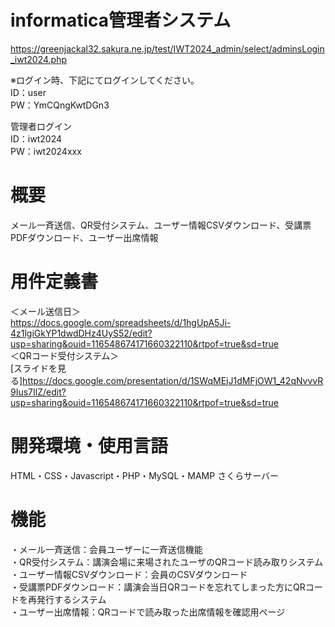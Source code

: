 # informatica管理者システム  
https://greenjackal32.sakura.ne.jp/test/IWT2024_admin/select/adminsLogin_iwt2024.php

※ログイン時、下記にてログインしてください。  
ID：user  
PW：YmCQngKwtDGn3  


管理者ログイン  
ID：iwt2024  
PW：iwt2024xxx

# 概要  

メール一斉送信、QR受付システム、ユーザー情報CSVダウンロード、受講票PDFダウンロード、ユーザー出席情報  

# 用件定義書  
＜メール送信日＞  
https://docs.google.com/spreadsheets/d/1hgUpA5Ji-4z1lgiGkYP1dwdDHz4UyS52/edit?usp=sharing&ouid=116548674171660322110&rtpof=true&sd=true  
＜QRコード受付システム＞  
[スライドを見る]https://docs.google.com/presentation/d/1SWqMEjJ1dMFjOW1_42qNvvvR9Ius7IlZ/edit?usp=sharing&ouid=116548674171660322110&rtpof=true&sd=true


# 開発環境・使用言語  

HTML・CSS・Javascript・PHP・MySQL・MAMP
さくらサーバー

# 機能  

・メール一斉送信：会員ユーザーに一斉送信機能  
・QR受付システム：講演会場に来場されたユーザのQRコード読み取りシステム  
・ユーザー情報CSVダウンロード：会員のCSVダウンロード  
・受講票PDFダウンロード：講演会当日QRコードを忘れてしまった方にQRコードを再発行するシステム  
・ユーザー出席情報：QRコードで読み取った出席情報を確認用ページ  

